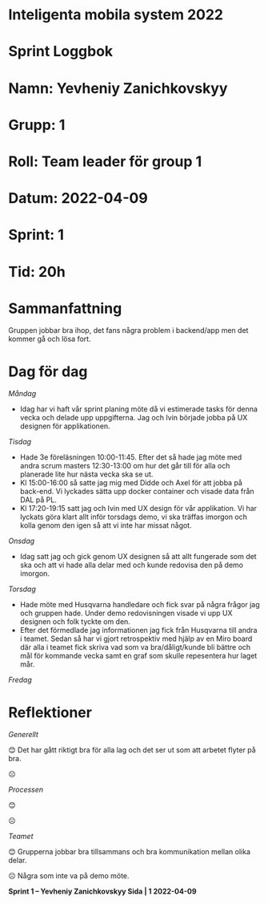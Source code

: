 #
# **Inteligenta mobila system 2022**
#
#
#
# **Sprint Loggbok**
# **Namn:	Yevheniy Zanichkovskyy**
# **Grupp:	1**
# **Roll:	Team leader för group 1**
# **Datum:	2022-04-09**
# **Sprint: 	1**
# **Tid:	20h**
# **Sammanfattning**
Gruppen jobbar bra ihop, det fans några problem i backend/app men det kommer gå och lösa fort.
# **Dag för dag**

*Måndag*

- Idag har vi haft vår sprint planing möte då vi estimerade tasks för denna vecka och delade upp uppgifterna. Jag och Ivin började jobba på UX designen för applikationen. 

*Tisdag*

- Hade 3e föreläsningen 10:00-11:45. Efter det så hade jag möte med andra scrum masters 12:30-13:00 om hur det går till för alla och planerade lite hur nästa vecka ska se ut.
- Kl 15:00-16:00 så satte jag mig med Didde och Axel för att jobba på back-end. Vi lyckades sätta upp docker container och visade data från DAL på PL.
- Kl 17:20-19:15 satt jag och Ivin med UX design för vår applikation. Vi har lyckats göra klart allt inför torsdags demo, vi ska träffas imorgon och kolla genom den igen så att vi inte har missat något.

*Onsdag*

- Idag satt jag och gick genom UX designen så att allt fungerade som det ska och att vi hade alla delar med och kunde redovisa den på demo imorgon. 

*Torsdag*
- Hade möte med Husqvarna handledare och fick svar på några frågor jag och gruppen hade. Under demo redovisningen visade vi upp UX designen och folk tyckte om den.
- Efter det förmedlade jag informationen jag fick från Husqvarna till andra i teamet. Sedan så har vi gjort retrospektiv med hjälp av en Miro board där alla i teamet fick skriva vad som va bra/dåligt/kunde bli bättre och mål för kommande vecka samt en graf som skulle repesentera hur laget mår.

*Fredag*

# **Reflektioner** 

*Generellt*

😊 Det har gått riktigt bra för alla lag och det ser ut som att arbetet flyter på bra.

☹

*Processen*

😊

☹

*Teamet*

😊 Grupperna jobbar bra tillsammans och bra kommunikation mellan olika delar.

☹ Några som inte va på demo möte.

**Sprint 1 – Yevheniy Zanichkovskyy	Sida | 1	2022-04-09**